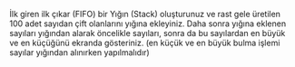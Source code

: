 İlk giren ilk çıkar (FIFO) bir Yığın (Stack) oluşturunuz ve rast gele üretilen 100 adet sayıdan
çift olanlarını yığına ekleyiniz. Daha sonra yığına eklenen sayıları yığından alarak öncelikle
sayıları, sonra da bu sayılardan en büyük ve en küçüğünü ekranda gösteriniz. (en küçük ve
en büyük bulma işlemi sayılar yığından alınırken yapılmalıdır)
